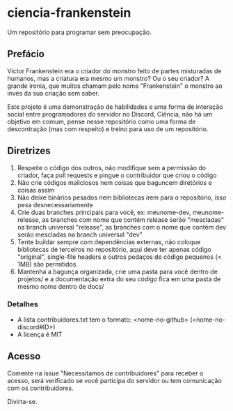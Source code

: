 # ciencia-frankenstein
Um repositório para programar sem preocupação.

## Prefácio
Victor Frankenstein era o criador do monstro feito de partes misturadas de humanos, mas a criatura era mesmo um monstro? Ou o seu criador? A grande ironia, que muitos chamam pelo nome "Frankenstein" o monstro ao invés da sua criação sem saber.

Este projeto é uma demonstração de habilidades e uma forma de interação social entre programadores do servidor no Discord, Ciência, não há um objetivo em comum, pense nesse repositório como uma forma de descontração (mas com respeito) e treino para uso de um repositório.

## Diretrizes
1. Respeite o código dos outros, não modifique sem a permissão do criador, faça pull requests e pingue o contribuidor que criou o código
1. Não crie códigos maliciosos nem coisas que baguncem diretórios e coisas assim
1. Não deixe binários pesados nem bibliotecas irem para o repositório, isso pesa desnecessariamente
1. Crie duas branches principais para você, ex: meunome-dev, meunome-release, as branches com nome que contém release serão "mescladas" na branch universal "release", as branches com o nome que contém dev serão mescladas na branch universal "dev"
1. Tente buildar sempre com dependências externas, não coloque bibliotecas de terceiros no repositório, aqui deve ter apenas código "original", single-file headers e outros pedaços de código pequenos (< 1MB) são permitidos
1. Mantenha a bagunça organizada, crie uma pasta para você dentro de projetos/ e a documentação extra do seu código fica em uma pasta de mesmo nome dentro de docs/
### Detalhes
- A lista contribuidores.txt tem o formato: &lt;nome-no-github&gt; (&lt;nome-no-discord#ID&gt;)
- A licença é MIT

## Acesso
Comente na issue "Necessitamos de contribuidores" para receber o acesso, será verificado se você participa do servidor ou tem comunicação com os contribuidores.

Divirta-se.

